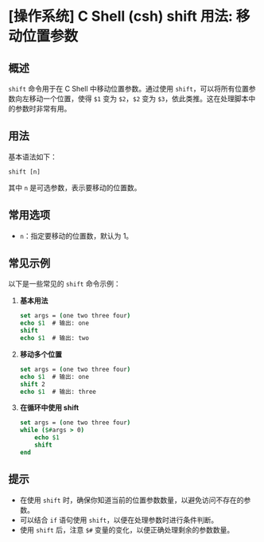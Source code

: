# [操作系统] C Shell (csh) shift 用法: 移动位置参数

## 概述
`shift` 命令用于在 C Shell 中移动位置参数。通过使用 `shift`，可以将所有位置参数向左移动一个位置，使得 `$1` 变为 `$2`，`$2` 变为 `$3`，依此类推。这在处理脚本中的参数时非常有用。

## 用法
基本语法如下：
```
shift [n]
```
其中 `n` 是可选参数，表示要移动的位置数。

## 常用选项
- `n`：指定要移动的位置数，默认为 1。

## 常见示例
以下是一些常见的 `shift` 命令示例：

1. **基本用法**
   ```csh
   set args = (one two three four)
   echo $1  # 输出: one
   shift
   echo $1  # 输出: two
   ```

2. **移动多个位置**
   ```csh
   set args = (one two three four)
   echo $1  # 输出: one
   shift 2
   echo $1  # 输出: three
   ```

3. **在循环中使用 shift**
   ```csh
   set args = (one two three four)
   while ($#args > 0)
       echo $1
       shift
   end
   ```

## 提示
- 在使用 `shift` 时，确保你知道当前的位置参数数量，以避免访问不存在的参数。
- 可以结合 `if` 语句使用 `shift`，以便在处理参数时进行条件判断。
- 使用 `shift` 后，注意 `$#` 变量的变化，以便正确处理剩余的参数数量。